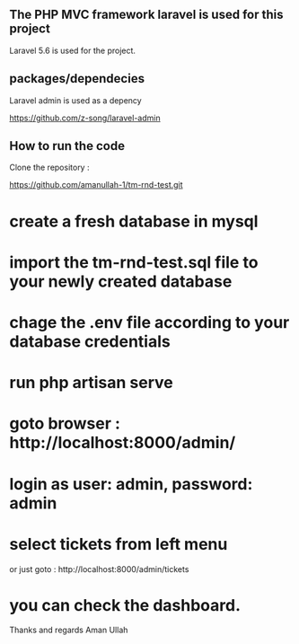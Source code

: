 

## The PHP MVC framework laravel is used for this project

Laravel 5.6 is used for the project.



## packages/dependecies
Laravel admin is used as a depency 

https://github.com/z-song/laravel-admin

## How to run the code

Clone the repository : 

https://github.com/amanullah-1/tm-rnd-test.git

# create a  fresh database in mysql
# import the tm-rnd-test.sql file to your newly created database

# chage the .env file according to your database credentials

# run php artisan serve

# goto browser : http://localhost:8000/admin/

# login as user: admin, password: admin

# select tickets from left menu 

or just goto : http://localhost:8000/admin/tickets

# you can check the dashboard.

Thanks and regards
Aman Ullah





